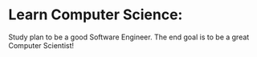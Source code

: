 # Learn Computer Science:

Study plan to be a good Software Engineer. The end goal is to be a great Computer Scientist!
